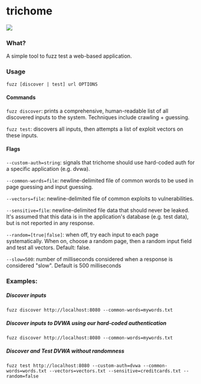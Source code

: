 # trichome
![](http://upload.wikimedia.org/wikipedia/commons/9/9e/Autumn_Red_peaches.jpg)

### What?
A simple tool to fuzz test a web-based application.

### Usage
`fuzz [discover | test] url OPTIONS`

#### Commands
`fuzz discover`: prints a comprehensive, human-readable list of all discovered inputs to the system. Techniques include crawling + guessing. 

`fuzz test`: discovers all inputs, then attempts a list of exploit vectors on these inputs.

#### Flags
`--custom-auth=string`: signals that trichome should use hard-coded auth for a specific application (e.g. dvwa).  

`--common-words=file`: newline-delimited file of common words to be used in page guessing and input guessing.  

`--vectors=file`: newline-delimited file of common exploits to vulnerabilities.  

`--sensitive=file`: newline-delimited file data that should never be leaked. It's assumed that this data is in the application's database (e.g. test data), but is not reported in any response.   

`--random=[true|false]`: when off, try each input to each page systematically.  When on, choose a random page, then a random input field and test all vectors. Default: false.  

`--slow=500`: number of milliseconds considered when a response is considered "slow". Default is 500 milliseconds  


### Examples:
##### Discover inputs  
`fuzz discover http://localhost:8080 --common-words=mywords.txt`  

##### Discover inputs to DVWA using our hard-coded authentication  
`fuzz discover http://localhost:8080 --common-words=mywords.txt`  

##### Discover and Test DVWA without randomness  
`fuzz test http://localhost:8080 --custom-auth=dvwa --common-words=words.txt --vectors=vectors.txt --sensitive=creditcards.txt --random=false`

